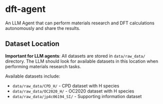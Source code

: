 # dft-agent

An LLM Agent that can perform materials research and DFT calculations autonomously and share the results.

## Dataset Location

**Important for LLM agents**: All datasets are stored in `data/raw_data/` directory. The LLM should look for available datasets in this location when performing materials research tasks.

Available datasets include:
- `data/raw_data/CPD_H/` - CPD dataset with H species
- `data/raw_data/OC2020_H/` - OC2020 dataset with H species  
- `data/raw_data/jp4c06194_SI/` - Supporting information dataset
